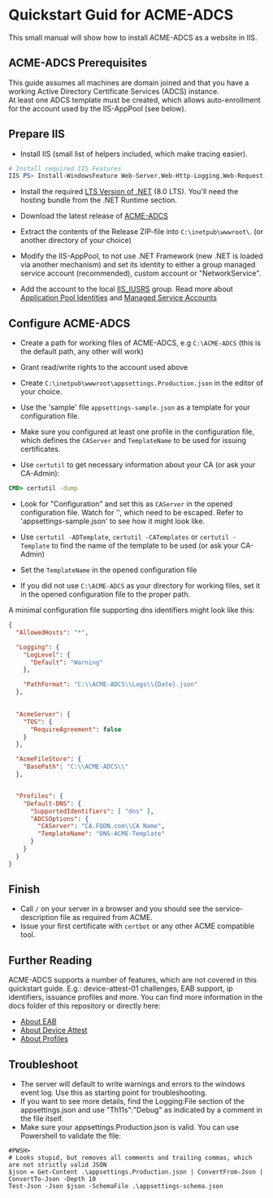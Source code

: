 # Quickstart Guid for ACME-ADCS

This small manual will show how to install ACME-ADCS as a website in IIS.

## ACME-ADCS Prerequisites

This guide assumes all machines are domain joined and that you have a working Active Directory Certificate Services (ADCS) instance.  
At least one ADCS template must be created, which allows auto-enrollment for the account used by the IIS-AppPool (see below).  


## Prepare IIS

- Install IIS (small list of helpers included, which make tracing easier).
```PowerShell
# Install required IIS Features
IIS PS> Install-WindowsFeature Web-Server,Web-Http-Logging,Web-Request-Monitor,Web-Http-Tracing,Web-Filtering,Web-IP-Security,Web-Mgmt-Console;
```

- Install the required [LTS Version of .NET](https://dotnet.microsoft.com/en-us/download/dotnet/8.0) (8.0 LTS). You'll need the hosting bundle from the .NET Runtime section.
- Download the latest release of [ACME-ADCS](https://github.com/glatzert/ACME-Server-ADCS/releases)

- Extract the contents of the Release ZIP-file into `C:\inetpub\wwwroot\`. (or another directory of your choice)
- Modify the IIS-AppPool, to not use .NET Framework (new .NET is loaded via another mechanism) and set its identity to either a group managed service account (recommended), custom account or "NetworkService".
- Add the account to the local [IIS_IUSRS](https://learn.microsoft.com/en-us/iis/get-started/planning-for-security/understanding-built-in-user-and-group-accounts-in-iis#understanding-the-new-iis_iusrs-group) group. Read more about [Application Pool Identities](https://learn.microsoft.com/en-us/iis/manage/configuring-security/application-pool-identities) and [Managed Service Accounts](https://learn.microsoft.com/de-de/windows-server/security/group-managed-service-accounts/group-managed-service-accounts-overview)

 
## Configure ACME-ADCS

- Create a path for working files of ACME-ADCS, e.g `C:\ACME-ADCS` (this is the default path, any other will work)
- Grant read/write rights to the account used above

- Create `C:\inetpub\wwwroot\appsettings.Production.json` in the editor of your choice.
- Use the 'sample' file `appsettings-sample.json` as a template for your configuration file.
- Make sure you configured at least one profile in the configuration file, which defines the `CAServer` and `TemplateName` to be used for issuing certificates.

- Use `certutil` to get necessary information about your CA (or ask your CA-Admin):
```cmd
CMD> certutil -dump
```
- Look for "Configuration" and set this as `CAServer` in the opened configuration file. Watch for '\', which need to be escaped. Refer to 'appsettings-sample.json' to see how it might look like.

- Use `certutil -ADTemplate`, `certutil -CATemplates` or `certutil -Template` to find the name of the template to be used (or ask your CA-Admin)
- Set the `TemplateName` in the opened configuration file

- If you did not use `C:\ACME-ADCS` as your directory for working files, set it in the opened configuration file to the proper path.

A minimal configuration file supporting dns identifiers might look like this:
```json
{
  "AllowedHosts": "*",

  "Logging": {
    "LogLevel": {
      "Default": "Warning"
    },

    "PathFormat": "C:\\ACME-ADCS\\Logs\\{Date}.json"
  },

  
  "AcmeServer": {
    "TOS": {
      "RequireAgreement": false
    }
  },

  "AcmeFileStore": {
    "BasePath": "C:\\ACME-ADCS\\"
  },


  "Profiles": {
    "Default-DNS": {
      "SupportedIdentifiers": [ "dns" ],
      "ADCSOptions": {
        "CAServer": "CA.FQDN.com\\CA Name",
        "TemplateName": "DNS-ACME-Template"
      }
    }
  }
}

```

## Finish

- Call `/` on your server in a browser and you should see the service-description file as required from ACME.
- Issue your first certificate with `certbot` or any other ACME compatible tool.

## Further Reading

ACME-ADCS supports a number of features, which are not covered in this quickstart guide. E.g.: device-attest-01 challenges, EAB support, ip identifiers, issuance profiles and more.
You can find more information in the docs folder of this repository or directly here:
- [About EAB](./docs/AboutEAB.md)
- [About Device Attest](./docs/AboutDeviceAttest.md)
- [About Profiles](./docs/AboutProfiles.md)

## Troubleshoot

- The server will default to write warnings and errors to the windows event log. Use this as starting point for troubleshooting.
- If you want to see more details, find the Logging:File section of the appsettings.json and use "Th11s":"Debug" as indicated by a comment in the file itself.
- Make sure your appsettings.Production.json is valid. You can use Powershell to validate the file:
```pwsh
#PWSH>
# Looks stupid, but removes all comments and trailing commas, which are not strictly valid JSON
$json = Get-Content .\appsettings.Production.json | ConvertFrom-Json | ConvertTo-Json -Depth 10
Test-Json -Json $json -SchemaFile .\appsettings-schema.json
```
